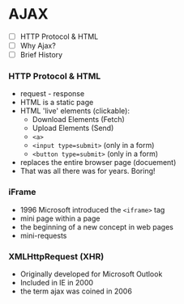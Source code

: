 # AJAX

- [ ] HTTP Protocol & HTML
- [ ] Why Ajax?
- [ ] Brief History

### HTTP Protocol & HTML
- request - response
- HTML is a static page
- HTML 'live' elements (clickable):
  - Download Elements (Fetch)
  - Upload Elements (Send)
   - `<a>`
   - `<input type=submit>` (only in a form)
   -  `<button type=submit>` (only in a form)
- replaces the entire browser page   (docuement)
- That was all there was for years.  Boring!

### iFrame
- 1996 Microsoft introduced the `<iframe>` tag
- mini page within a page
- the beginning of a new concept in web pages
- mini-requests

###  XMLHttpRequest (XHR)
 - Originally developed for Microsoft Outlook
 - Included in IE in 2000
 - the term ajax was coined in 2006